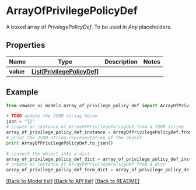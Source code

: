 # ArrayOfPrivilegePolicyDef

A boxed array of *PrivilegePolicyDef*. To be used in *Any* placeholders. 

## Properties
Name | Type | Description | Notes
------------ | ------------- | ------------- | -------------
**value** | [**List[PrivilegePolicyDef]**](PrivilegePolicyDef.md) |  | 

## Example

```python
from vmware_vi.models.array_of_privilege_policy_def import ArrayOfPrivilegePolicyDef

# TODO update the JSON string below
json = "{}"
# create an instance of ArrayOfPrivilegePolicyDef from a JSON string
array_of_privilege_policy_def_instance = ArrayOfPrivilegePolicyDef.from_json(json)
# print the JSON string representation of the object
print ArrayOfPrivilegePolicyDef.to_json()

# convert the object into a dict
array_of_privilege_policy_def_dict = array_of_privilege_policy_def_instance.to_dict()
# create an instance of ArrayOfPrivilegePolicyDef from a dict
array_of_privilege_policy_def_form_dict = array_of_privilege_policy_def.from_dict(array_of_privilege_policy_def_dict)
```
[[Back to Model list]](../README.md#documentation-for-models) [[Back to API list]](../README.md#documentation-for-api-endpoints) [[Back to README]](../README.md)


